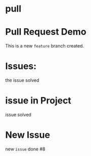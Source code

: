 # pull

# Pull Request Demo
This is a new `feature` branch created.

# Issues:
the issue solved
# issue in Project
issue solved


# New Issue
new `issue` done #8
